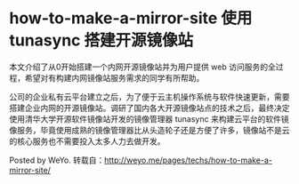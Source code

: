 # how-to-make-a-mirror-site 使用 tunasync 搭建开源镜像站
本文介绍了从0开始搭建一个内网开源镜像站并为用户提供 web 访问服务的全过程，希望对有构建内网镜像站服务需求的同学有所帮助。

公司的企业私有云平台建立之后，为了便于云主机操作系统与软件快速更新，需要搭建企业内网的开源镜像站。调研了国内各大开源镜像站点的技术之后，最终决定使用清华大学开源软件镜像站开发的镜像管理器 tunasync 来构建云平台的软件镜像服务，毕竟使用成熟的镜像管理器比从头造轮子还是方便了许多，镜像站不是云的核心服务也不需要投入太多人力去做开发。

Posted by WeYo. 转载自：http://weyo.me/pages/techs/how-to-make-a-mirror-site/
